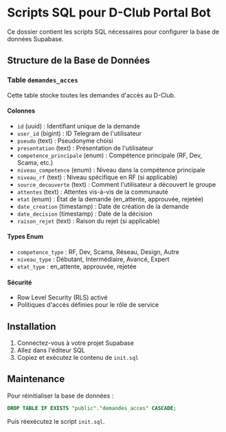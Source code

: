 # Scripts SQL pour D-Club Portal Bot

Ce dossier contient les scripts SQL nécessaires pour configurer la base de données Supabase.

## Structure de la Base de Données

### Table `demandes_acces`

Cette table stocke toutes les demandes d'accès au D-Club.

#### Colonnes
- `id` (uuid) : Identifiant unique de la demande
- `user_id` (bigint) : ID Telegram de l'utilisateur
- `pseudo` (text) : Pseudonyme choisi
- `presentation` (text) : Présentation de l'utilisateur
- `competence_principale` (enum) : Compétence principale (RF, Dev, Scama, etc.)
- `niveau_competence` (enum) : Niveau dans la compétence principale
- `niveau_rf` (text) : Niveau spécifique en RF (si applicable)
- `source_decouverte` (text) : Comment l'utilisateur a découvert le groupe
- `attentes` (text) : Attentes vis-à-vis de la communauté
- `etat` (enum) : État de la demande (en_attente, approuvée, rejetée)
- `date_creation` (timestamp) : Date de création de la demande
- `date_decision` (timestamp) : Date de la décision
- `raison_rejet` (text) : Raison du rejet (si applicable)

#### Types Enum
- `competence_type` : RF, Dev, Scama, Réseau, Design, Autre
- `niveau_type` : Débutant, Intermédiaire, Avancé, Expert
- `etat_type` : en_attente, approuvée, rejetée

#### Sécurité
- Row Level Security (RLS) activé
- Politiques d'accès définies pour le rôle de service

## Installation

1. Connectez-vous à votre projet Supabase
2. Allez dans l'éditeur SQL
3. Copiez et exécutez le contenu de `init.sql`

## Maintenance

Pour réinitialiser la base de données :
```sql
DROP TABLE IF EXISTS "public"."demandes_acces" CASCADE;
```

Puis réexécutez le script `init.sql`.
